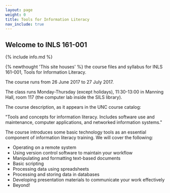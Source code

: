 ```yaml
---
layout: page
weight: 0
title: Tools for Information Literacy
nav_include: true
---
```


## Welcome to INLS 161-001

{% include info.md %}

{% newthought 'This site houses' %} the course files and syllabus for INLS 161-001, Tools for Information Literacy.

The course runs from 26 June 2017 to 27 July 2017. 

The class runs Monday-Thursday (except holidays), 11:30-13:00 in Manning Hall, room 117 (the computer lab inside the SILS library).

The course description, as it appears in the UNC course catalog:

"Tools and concepts for information literacy. Includes software use and maintenance, computer applications, and networked information systems."

The course introduces some basic technology tools as an essential component of information literacy training. 
We will cover the following:

-	Operating on a remote system
-	Using version control software to maintain your workflow
-	Manipulating and formatting text-based documents
- Basic scripting
-	Processing data using spreadsheets
-	Processing and storing data in databases
-	Developing presentation materials to communicate your work effectively
-	Beyond!